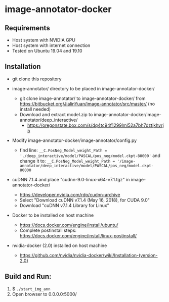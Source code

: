 # image-annotator-docker

## Requirements
- Host system with NVIDIA GPU
- Host system with internet connection
- Tested on Ubuntu 19.04 and 19.10

## Installation
- git clone this repository

- image-annotator/ directory to be placed in image-annotator-docker/
  - git clone image-annotator/ to image-annotator-docker/ from https://bitbucket.org/JialinYuan/image-annotator/src/master/ (no install needed)
  - Download and extract model.zip to image-annotator-docker/image-annotator/deep_interactive/
    - https://oregonstate.box.com/s/dq4tc94f1299lml52a7bh7dztjkhvrj5

- Modify image-annotator-docker/image-annotator/config.py
  - find line: `__C.PosNeg_Model_weight_Path = './deep_interactive/model/PASCAL/pos_neg/model.ckpt-80000'` and change it to: `__C.PosNeg_Model_weight_Path = '/image-annotator/deep_interactive/model/PASCAL/pos_neg/model.ckpt-80000`

  
- cuDNN 7.1.4 and place "cudnn-9.0-linux-x64-v7.1.tgz" in image-annotator-docker/ 
  - https://developer.nvidia.com/rdp/cudnn-archive
  - Select "Download cuDNN v7.1.4 (May 16, 2018), for CUDA 9.0"
  - Download "cuDNN v7.1.4 Library for Linux"

- Docker to be installed on host machine
  - https://docs.docker.com/engine/install/ubuntu/
  - Complete postinstall steps: https://docs.docker.com/engine/install/linux-postinstall/

- nvidia-docker (2.0) installed on host machine
  - https://github.com/nvidia/nvidia-docker/wiki/Installation-(version-2.0)

## Build and Run:
1. $ `./start_img_ann`
2. Open browser to 0.0.0.0:5000/
